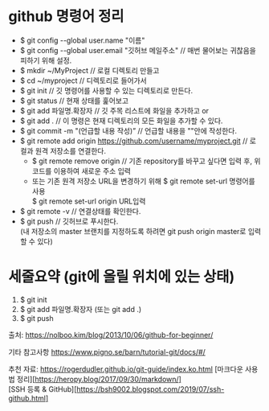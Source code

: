 github 명령어 정리
=================

* $ git config --global user.name "이름"
* $ git config --global user.email "깃허브 메일주소" // 매번 물어보는 귀찮음을 피하기 위해 설정.
* $ mkdir ~/MyProject    // 로컬 디렉토리 만들고
* $ cd ~/myproject       // 디렉토리로 들어가서
* $ git init             // 깃 명령어를 사용할 수 있는 디렉토리로 만든다.
* $ git status           // 현재 상태를 훑어보고
* $ git add 파일명.확장자 // 깃 주목 리스트에 화일을 추가하고 or
* $ git add .            // 이 명령은 현재 디렉토리의 모든 화일을 추가할 수 있다.
* $ git commit -m "(언급할 내용 작성)” // 언급할 내용을 ""안에 작성한다.
* $ git remote add origin https://github.com/username/myproject.git // 로컬과 원격 저장소를 연결한다.
   * $ git remote remove origin // 기존 repository를 바꾸고 싶다면 입력 후, 위 코드를 이용하여 새로운 주소 입력
   * 또는 기존 원격 저장소 URL을 변경하기 위해 $ git remote set-url 명령어를 사용<br>$ git remote set-url origin URL입력
* $ git remote -v // 연결상태를 확인한다.
* $ git push // 깃허브로 푸시한다.<br>
(내 저장소의 master 브랜치를 지정하도록 하려면 git push origin master로 입력할 수 있다)


# 세줄요약 (git에 올릴 위치에 있는 상태)
1. $ git init
2. $ git add 파일명.확장자 (또는 git add .)
3. $ git push



출처: https://nolboo.kim/blog/2013/10/06/github-for-beginner/


기타 참고사항
https://www.pigno.se/barn/tutorial-git/docs/#/

추천 자료: https://rogerdudler.github.io/git-guide/index.ko.html
[마크다운 사용법 정리][https://heropy.blog/2017/09/30/markdown/]<br>
[SSH 등록 & GitHub][https://bsh9002.blogspot.com/2019/07/ssh-github.html]
